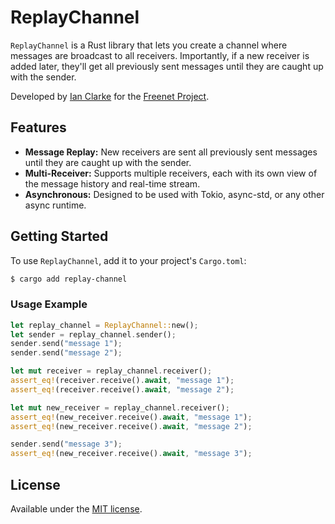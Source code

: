 # ReplayChannel

`ReplayChannel` is a Rust library that lets you create a channel where messages are broadcast to all 
receivers. Importantly, if a new receiver is added later, they'll get all previously sent messages 
until they are caught up with the sender.

Developed by [Ian Clarke](https://twitter.com/sanity) for the [Freenet Project](https://freenet.org/).

## Features

- **Message Replay:** New receivers are sent all previously sent messages until they are caught up with the sender.
- **Multi-Receiver:** Supports multiple receivers, each with its own view of the message history and real-time stream.
- **Asynchronous:** Designed to be used with Tokio, async-std, or any other async runtime.

## Getting Started

To use `ReplayChannel`, add it to your project's `Cargo.toml`:

```bash
$ cargo add replay-channel
```

### Usage Example

```rust
let replay_channel = ReplayChannel::new();
let sender = replay_channel.sender();
sender.send("message 1");
sender.send("message 2");

let mut receiver = replay_channel.receiver();
assert_eq!(receiver.receive().await, "message 1");
assert_eq!(receiver.receive().await, "message 2");

let mut new_receiver = replay_channel.receiver();
assert_eq!(new_receiver.receive().await, "message 1");
assert_eq!(new_receiver.receive().await, "message 2");

sender.send("message 3");
assert_eq!(new_receiver.receive().await, "message 3");
```

## License

Available under the [MIT license](LICENSE.md).